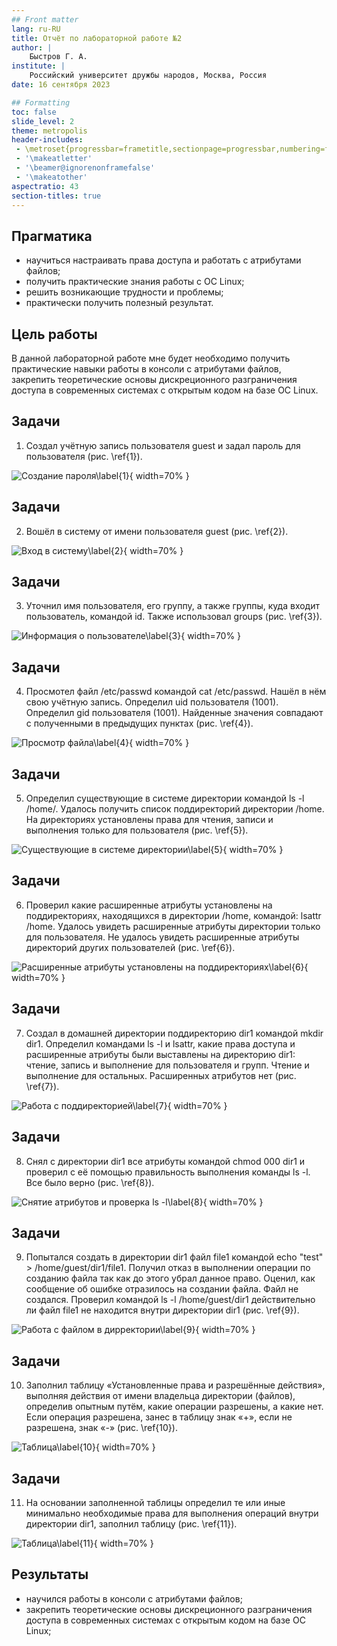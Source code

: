 ```yaml
---
## Front matter
lang: ru-RU
title: Отчёт по лабораторной работе №2
author: |
	Быстров Г. А.
institute: |
	Российский университет дружбы народов, Москва, Россия
date: 16 сентября 2023

## Formatting
toc: false
slide_level: 2
theme: metropolis
header-includes: 
 - \metroset{progressbar=frametitle,sectionpage=progressbar,numbering=fraction}
 - '\makeatletter'
 - '\beamer@ignorenonframefalse'
 - '\makeatother'
aspectratio: 43
section-titles: true
---
```


## Прагматика

- научиться настраивать права доступа и работать с атрибутами файлов;
- получить практические знания работы с ОС Linux;
- решить возникающие трудности и проблемы;
- практически получить полезный результат.

## Цель работы

В данной лабораторной работе мне будет необходимо получить практические навыки работы в консоли с атрибутами файлов, закрепить теоретические основы дискреционного разграничения доступа в современных системах с открытым кодом на базе ОС Linux.

## Задачи

1. Создал учётную запись пользователя guest и задал пароль для пользователя (рис. \ref{1}).

![Создание пароля\label{1}](image/2.png){ width=70% }

## Задачи

2. Вошёл в систему от имени пользователя guest (рис. \ref{2}).

![Вход в систему\label{2}](image/3.png){ width=70% }

## Задачи

3. Уточнил имя пользователя, его группу, а также группы, куда входит пользователь, командой id. Также использовал groups  (рис. \ref{3}).

![Информация о пользователе\label{3}](image/6.png){ width=70% }

## Задачи

4. Просмотел файл /etc/passwd командой cat /etc/passwd. Нашёл в нём свою учётную запись. Определил uid пользователя (1001). Определил gid пользователя (1001). Найденные значения совпадают с полученными в предыдущих пунктах (рис. \ref{4}).

![Просмотр файла\label{4}](image/8.png){ width=70% }

## Задачи

5. Определил существующие в системе директории командой ls -l /home/. Удалось получить список поддиректорий директории /home. На директориях установлены права для чтения, записи и выполнения только для пользователя (рис. \ref{5}).

![Существующие в системе директории\label{5}](image/9.png){ width=70% }

## Задачи

6. Проверил какие расширенные атрибуты установлены на поддиректориях, находящихся в директории /home, командой: lsattr /home. Удалось увидеть расширенные атрибуты директории только для пользователя. Не удалось увидеть расширенные атрибуты директорий других пользователей (рис. \ref{6}).

![Расширенные атрибуты установлены на поддиректориях\label{6}](image/10.png){ width=70% }

## Задачи

7. Создал в домашней директории поддиректорию dir1 командой mkdir dir1. Определил командами ls -l и lsattr, какие права доступа и расширенные атрибуты были выставлены на директорию dir1: чтение, запись и выполнение для пользователя и групп. Чтение и выполнение для остальных. Расширенных атрибутов нет (рис. \ref{7}).

![Работа с поддиректорией\label{7}](image/11.png){ width=70% }

## Задачи

8. Снял с директории dir1 все атрибуты командой chmod 000 dir1 и проверил с её помощью правильность выполнения команды ls -l. Все было верно (рис. \ref{8}).

![Снятие атрибутов и проверка ls -l\label{8}](image/12.png){ width=70% }

## Задачи

9. Попытался создать в директории dir1 файл file1 командой echo "test" > /home/guest/dir1/file1. Получил отказ в выполнении операции по созданию файла так как до этого убрал данное право. Оценил, как сообщение об ошибке отразилось на создании файла. Файл не создался. Проверил командой ls -l /home/guest/dir1 действительно ли файл file1 не находится внутри директории dir1 (рис. \ref{9}).

![Работа с файлом в дирректории\label{9}](image/13.png){ width=70% }

## Задачи

10. Заполнил таблицу «Установленные права и разрешённые действия», выполняя действия от имени владельца директории (файлов), определив опытным путём, какие операции разрешены, а какие нет. Если операция разрешена, занес в таблицу знак «+», если не разрешена, знак «-» (рис. \ref{10}).

![Таблица\label{10}](image/14.png){ width=70% }

## Задачи

11. На основании заполненной таблицы определил те или иные минимально необходимые права для выполнения операций внутри директории dir1, заполнил таблицу (рис. \ref{11}).

![Таблица\label{11}](image/15.png){ width=70% }

## Результаты

- научился работы в консоли с атрибутами файлов;
- закрепить теоретические основы дискреционного разграничения доступа в современных системах с открытым кодом на базе ОС Linux;